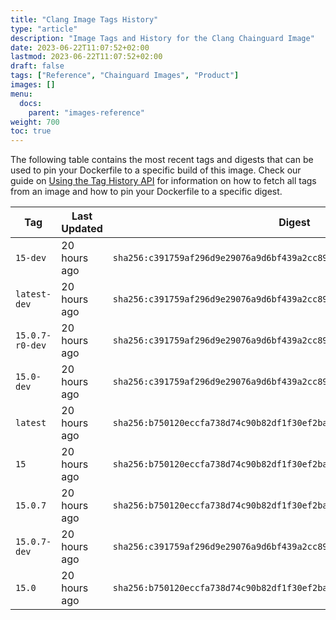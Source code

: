 ```yaml
---
title: "Clang Image Tags History"
type: "article"
description: "Image Tags and History for the Clang Chainguard Image"
date: 2023-06-22T11:07:52+02:00
lastmod: 2023-06-22T11:07:52+02:00
draft: false
tags: ["Reference", "Chainguard Images", "Product"]
images: []
menu:
  docs:
    parent: "images-reference"
weight: 700
toc: true
---
```


The following table contains the most recent tags and digests that can be used to pin your Dockerfile to a specific build of this image. Check our guide on [Using the Tag History API](/chainguard/chainguard-images/using-the-tag-history-api/) for information on how to fetch all tags from an image and how to pin your Dockerfile to a specific digest.

| Tag             | Last Updated | Digest                                                                    |
|-----------------|--------------|---------------------------------------------------------------------------|
| `15-dev`        | 20 hours ago | `sha256:c391759af296d9e29076a9d6bf439a2cc89ba10d47d6ed1be8ab6ce6d3ce2292` |
| `latest-dev`    | 20 hours ago | `sha256:c391759af296d9e29076a9d6bf439a2cc89ba10d47d6ed1be8ab6ce6d3ce2292` |
| `15.0.7-r0-dev` | 20 hours ago | `sha256:c391759af296d9e29076a9d6bf439a2cc89ba10d47d6ed1be8ab6ce6d3ce2292` |
| `15.0-dev`      | 20 hours ago | `sha256:c391759af296d9e29076a9d6bf439a2cc89ba10d47d6ed1be8ab6ce6d3ce2292` |
| `latest`        | 20 hours ago | `sha256:b750120eccfa738d74c90b82df1f30ef2baded2af0bee3525c62c4340e4e152d` |
| `15`            | 20 hours ago | `sha256:b750120eccfa738d74c90b82df1f30ef2baded2af0bee3525c62c4340e4e152d` |
| `15.0.7`        | 20 hours ago | `sha256:b750120eccfa738d74c90b82df1f30ef2baded2af0bee3525c62c4340e4e152d` |
| `15.0.7-dev`    | 20 hours ago | `sha256:c391759af296d9e29076a9d6bf439a2cc89ba10d47d6ed1be8ab6ce6d3ce2292` |
| `15.0`          | 20 hours ago | `sha256:b750120eccfa738d74c90b82df1f30ef2baded2af0bee3525c62c4340e4e152d` |
